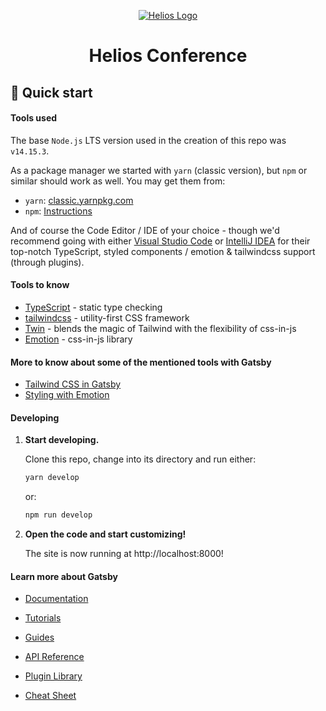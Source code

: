<p align="center">
  <a style="background-color: white;" href="https://github.com/solana-labs/helios-build">
    <img alt="Helios Logo" src="https://github.com/solana-labs/helios-build/blob/main/src/images/helios_logo.inline.svg" />
  </a>
</p>
<h1 align="center">
  Helios Conference
</h1>

## 🚀 Quick start

#### Tools used

The base `Node.js` LTS version used in the creation of this repo was `v14.15.3`.

As a package manager we started with `yarn` (classic version), but `npm` or
similar should work as well. You may get them from:

- `yarn`: [classic.yarnpkg.com](https://classic.yarnpkg.com/lang/en/)
- `npm`: [Instructions](https://www.npmjs.com/get-npm)

And of course the Code Editor / IDE of your choice - though we'd recommend
going with either [Visual Studio Code](https://code.visualstudio.com/) or
[IntelliJ IDEA](https://www.jetbrains.com/idea/) for their top-notch TypeScript,
styled components / emotion & tailwindcss support (through plugins).

#### Tools to know

- [TypeScript](https://www.typescriptlang.org/) - static type checking
- [tailwindcss](https://tailwindcss.com/) - utility-first CSS framework
- [Twin](https://github.com/ben-rogerson/twin.macro) - blends the magic of Tailwind with the flexibility of css-in-js
- [Emotion](https://emotion.sh/docs/styled) - css-in-js library

#### More to know about some of the mentioned tools with Gatsby

- [Tailwind CSS in Gatsby](https://www.gatsbyjs.com/docs/how-to/styling/tailwind-css/)
- [Styling with Emotion](https://www.gatsbyjs.com/docs/how-to/styling/emotion/)

#### Developing

1.  **Start developing.**

    Clone this repo, change into its directory and run either:

    ```sh
    yarn develop
    ```

    or:

    ```sh
    npm run develop
    ```

2.  **Open the code and start customizing!**

    The site is now running at http://localhost:8000!

#### Learn more about Gatsby

- [Documentation](https://www.gatsbyjs.com/docs)

- [Tutorials](https://www.gatsbyjs.com/tutorial/?utm_source=starter&utm_medium=readme&utm_campaign=minimal-starter)

- [Guides](https://www.gatsbyjs.com/tutorial/?utm_source=starter&utm_medium=readme&utm_campaign=minimal-starter)

- [API Reference](https://www.gatsbyjs.com/docs/api-reference/?utm_source=starter&utm_medium=readme&utm_campaign=minimal-starter)

- [Plugin Library](https://www.gatsbyjs.com/plugins?utm_source=starter&utm_medium=readme&utm_campaign=minimal-starter)

- [Cheat Sheet](https://www.gatsbyjs.com/docs/cheat-sheet/?utm_source=starter&utm_medium=readme&utm_campaign=minimal-starter)
